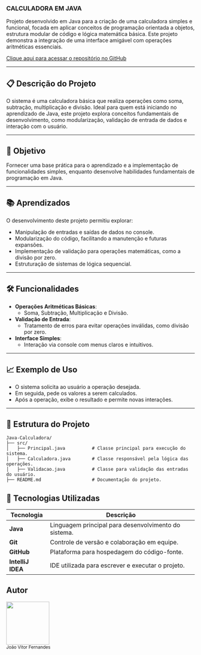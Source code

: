 ### **CALCULADORA EM JAVA**

Projeto desenvolvido em Java para a criação de uma calculadora simples e funcional, focada em aplicar conceitos de programação orientada a objetos, estrutura modular de código e lógica matemática básica. Este projeto demonstra a integração de uma interface amigável com operações aritméticas essenciais.

[Clique aqui para acessar o repositório no GitHub](https://github.com/Joaofernandes-DEV/Java-calculadora.git)

---

## 📋 **Descrição do Projeto**

O sistema é uma calculadora básica que realiza operações como soma, subtração, multiplicação e divisão. Ideal para quem está iniciando no aprendizado de Java, este projeto explora conceitos fundamentais de desenvolvimento, como modularização, validação de entrada de dados e interação com o usuário.

---

## 🎯 **Objetivo**

Fornecer uma base prática para o aprendizado e a implementação de funcionalidades simples, enquanto desenvolve habilidades fundamentais de programação em Java.

---

## 📚 **Aprendizados**

O desenvolvimento deste projeto permitiu explorar:
- Manipulação de entradas e saídas de dados no console.
- Modularização do código, facilitando a manutenção e futuras expansões.
- Implementação de validação para operações matemáticas, como a divisão por zero.
- Estruturação de sistemas de lógica sequencial.

---

## 🛠 **Funcionalidades**

- **Operações Aritméticas Básicas**:
  - Soma, Subtração, Multiplicação e Divisão.
- **Validação de Entrada**:
  - Tratamento de erros para evitar operações inválidas, como divisão por zero.
- **Interface Simples**:
  - Interação via console com menus claros e intuitivos.

---

## 📈 **Exemplo de Uso**

- O sistema solicita ao usuário a operação desejada.
- Em seguida, pede os valores a serem calculados.
- Após a operação, exibe o resultado e permite novas interações.

---

## 📂 **Estrutura do Projeto**

```plaintext
Java-Calculadora/
├── src/
│   ├── Principal.java          # Classe principal para execução do sistema.
│   ├── Calculadora.java        # Classe responsável pela lógica das operações.
│   ├── Validacao.java          # Classe para validação das entradas do usuário.
├── README.md                   # Documentação do projeto.
```

## 🚀 **Tecnologias Utilizadas**

| Tecnologia       | Descrição                                            |
|------------------|------------------------------------------------------|
| **Java**         | Linguagem principal para desenvolvimento do sistema. |
| **Git**          | Controle de versão e colaboração em equipe.          |
| **GitHub**       | Plataforma para hospedagem do código-fonte.          |
| **IntelliJ IDEA**| IDE utilizada para escrever e executar o projeto.    |


## **Autor**
<img loading="lazy" src="https://avatars.githubusercontent.com/u/170758704?s=400&u=da7a33d81f3feeb953e687442cba5d042527f94d&v=4" width=115><br><sub>João Vitor Fernandes</sub>
